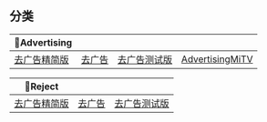 ## 分类


|📵Advertising|  |  |  |
| ---- | ---- | ---- | ---- |
|[去广告精简版](https://github.com/blackmatrix7/ios_rule_script/tree/master/rule/AdGuard/AdvertisingLite) |[去广告](https://github.com/blackmatrix7/ios_rule_script/tree/master/rule/AdGuard/Advertising) |[去广告测试版](https://github.com/blackmatrix7/ios_rule_script/tree/master/rule/AdGuard/AdvertisingTest) |[AdvertisingMiTV](https://github.com/blackmatrix7/ios_rule_script/tree/master/rule/AdGuard/AdvertisingMiTV) |


|🚫Reject|  |  |
| ---- | ---- | ---- |
|[去广告精简版](https://github.com/blackmatrix7/ios_rule_script/tree/master/rule/AdGuard/AdvertisingLite) |[去广告](https://github.com/blackmatrix7/ios_rule_script/tree/master/rule/AdGuard/Advertising) |[去广告测试版](https://github.com/blackmatrix7/ios_rule_script/tree/master/rule/AdGuard/AdvertisingTest) |
